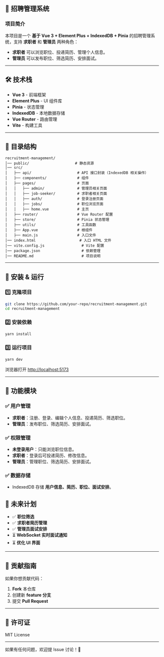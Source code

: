## 📌 招聘管理系统

### 项目简介
本项目是一个 **基于 Vue 3 + Element Plus + IndexedDB + Pinia** 的招聘管理系统，支持 **求职者** 和 **管理员** 两种角色：
- **求职者** 可以浏览职位、投递简历、管理个人信息。
- **管理员** 可以发布职位、筛选简历、安排面试。

---

## 🛠️ 技术栈
- **Vue 3** - 前端框架
- **Element Plus** - UI 组件库
- **Pinia** - 状态管理
- **IndexedDB** - 本地数据存储
- **Vue Router** - 路由管理
- **Vite** - 构建工具

---

## 📂 目录结构
```
recruitment-management/
│── public/                     # 静态资源
│── src/
│   ├── api/                     # API 接口封装（IndexedDB 相关操作）
│   ├── components/              # 组件
│   ├── pages/                   # 页面
│   │   ├── admin/               # 管理员相关页面
│   │   ├── job-seeker/          # 求职者相关页面
│   │   ├── auth/                # 登录注册页面
│   │   ├── jobs/                # 职位浏览页面
│   │   ├── home.vue             # 主页
│   ├── router/                  # Vue Router 配置
│   ├── store/                   # Pinia 状态管理
│   ├── utils/                   # 工具函数
│   ├── App.vue                  # 根组件
│   ├── main.js                  # 入口文件
│── index.html                    # 入口 HTML 文件
│── vite.config.js                 # Vite 配置
│── package.json                   # 依赖管理
│── README.md                      # 项目说明
```

---

## 🚀 安装 & 运行

### 1️⃣ 克隆项目
```sh
git clone https://github.com/your-repo/recruitment-management.git
cd recruitment-management
```

### 2️⃣ 安装依赖
```sh
yarn install
```

### 3️⃣ 运行项目
```sh
yarn dev
```
浏览器打开 [http://localhost:5173](http://localhost:5173)

---

## 🔑 功能模块
### ✅ 用户管理
- **求职者**：注册、登录、编辑个人信息、投递简历、筛选职位。
- **管理员**：发布职位、筛选简历、安排面试。

### ✅ 权限管理
- **未登录用户**：只能浏览职位信息。
- **求职者**：登录后可投递简历、修改信息。
- **管理员**：管理职位、筛选简历、安排面试。

### ✅ 数据存储
- IndexedDB 存储 **用户信息、简历、职位、面试安排**。


## 📜 未来计划
- ✅ **职位筛选**
- ✅ **求职者简历管理**
- ✅ **管理员面试安排**
- ⏳ **WebSocket 实时面试通知**
- ⏳ **优化 UI 界面**

---

## 🤝 贡献指南
如果你想贡献代码：
1. **Fork** 本仓库
2. 创建新 **feature 分支**
3. 提交 **Pull Request**

---

## 📄 许可证
MIT License

---

如果有任何问题，欢迎提 Issue 讨论！🚀